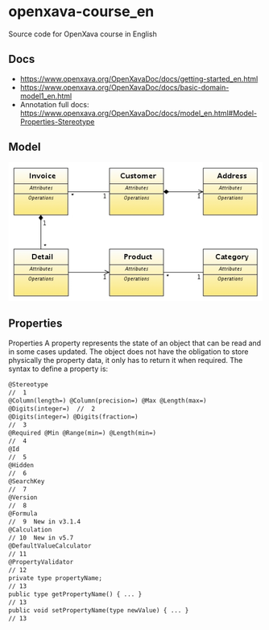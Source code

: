 # openxava-course_en
Source code for OpenXava course in English

## Docs

- https://www.openxava.org/OpenXavaDoc/docs/getting-started_en.html
- https://www.openxava.org/OpenXavaDoc/docs/basic-domain-model1_en.html
- Annotation full docs: https://www.openxava.org/OpenXavaDoc/docs/model_en.html#Model-Properties-Stereotype

##  Model

![ Sample Model](https://github.com/sanogotech/openxava-course_en/blob/lesson-26/images/SampleDomainModel.png)

## Properties

Properties
A property represents the state of an object that can be read and in some cases updated. The object does not have the obligation to store physically the property data, it only has to return it when required.
The syntax to define a property is:

```
@Stereotype                                                                //  1
@Column(length=) @Column(precision=) @Max @Length(max=) @Digits(integer=)  //  2
@Digits(integer=) @Digits(fraction=)                                       //  3
@Required @Min @Range(min=) @Length(min=)                                  //  4
@Id                                                                        //  5
@Hidden                                                                    //  6
@SearchKey                                                                 //  7
@Version                                                                   //  8
@Formula                                                                   //  9  New in v3.1.4
@Calculation                                                               // 10  New in v5.7
@DefaultValueCalculator                                                    // 11
@PropertyValidator                                                         // 12
private type propertyName;                                                 // 13
public type getPropertyName() { ... }                                      // 13
public void setPropertyName(type newValue) { ... }                         // 13
 
```

